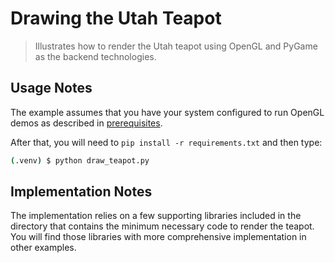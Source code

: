 # Drawing the Utah Teapot
> Illustrates how to render the Utah teapot using OpenGL and PyGame as the backend technologies.


## Usage Notes

The example assumes that you have your system configured to run OpenGL demos as described in [prerequisites](../06-octahedron-opengl-pygame/README.md#prerequisites).

After that, you will need to `pip install -r requirements.txt` and then type:


```bash
(.venv) $ python draw_teapot.py
```

## Implementation Notes

The implementation relies on a few supporting libraries included in the directory that contains the minimum necessary code to render the teapot. You will find those libraries with more comprehensive implementation in other examples.

